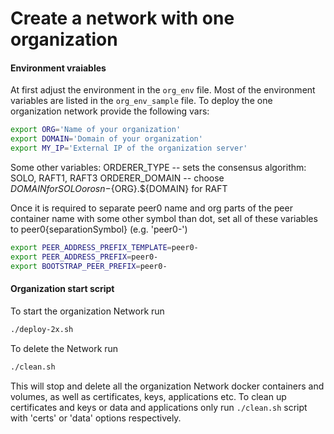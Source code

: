 # Create a network with one organization

#### Environment vraiables

At first adjust the environment in the `org_env` file. Most of the environment variables are listed in the
`org_env_sample` file. To deploy the one organization network provide the following vars:

```bash
export ORG='Name of your organization'
export DOMAIN='Domain of your organization'
export MY_IP='External IP of the organization server'
```    
Some other variables:
ORDERER_TYPE -- sets the consensus algorithm: SOLO, RAFT1, RAFT3
ORDERER_DOMAIN -- choose ${DOMAIN} for SOLO or osn-${ORG}.${DOMAIN} for RAFT

Once it is required to separate peer0 name and org parts of the peer container name with some other symbol than dot,
set all of these variables to peer0{separationSymbol} (e.g. 'peer0-')

```bash
export PEER_ADDRESS_PREFIX_TEMPLATE=peer0-
export PEER_ADDRESS_PREFIX=peer0-
export BOOTSTRAP_PEER_PREFIX=peer0-
```

#### Organization start script
To start the organization Network run

```bash
./deploy-2x.sh 
```

To delete the Network run

```bash
./clean.sh 
```

This will stop and delete all the organization Network docker containers and volumes, as well as certificates,
keys, applications etc. To clean up certificates and keys or data and applications only 
run `./clean.sh` script with 'certs' or 'data' options respectively.
